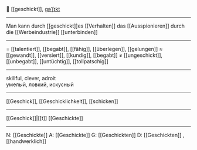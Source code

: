 🧠 [[geschickt]], [ɡəˈʃɪkt](https://youglish.com/pronounce/geschickt/german)

---
Man kann durch [[geschickt]]es [[Verhalten]] das [[Ausspionieren]] durch die [[Werbeindustrie]] [[unterbinden]]

---
= [[talentiert]], [[begabt]], [[fähig]], [[überlegen]], [[gelungen]]
≈ [[gewandt]], [[versiert]], [[kundig]], [[begabt]]
≠ [[ungeschickt]], [[unbegabt]], [[untüchtig]], [[tollpatschig]]

---
skillful, clever, adroit  
умелый, ловкий, искусный

---
[[Geschick]], [[Geschicklichkeit]], [[schicken]]

---
[[Geschick]]|[[t]]
[[Geschickte]]


---
N: [[Geschickte]]
A: [[Geschickte]]
G: [[Geschickten]]
D: [[Geschickten]]
, [[handwerklich]]